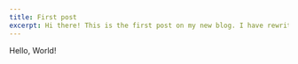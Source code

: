 ```yaml
---
title: First post
excerpt: Hi there! This is the first post on my new blog. I have rewritten this site completely from ground up. Have fun!
---
```


Hello, World!
